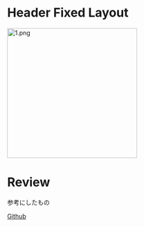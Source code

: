 # Header Fixed Layout

<img width="300" alt="1.png" src="https://user-images.githubusercontent.com/24838521/80559672-513d2a80-8a19-11ea-8574-7c4f95d813db.gif">

# Review

参考にしたもの

[Github](https://github.com/azuma317/TwitterProfileAutoLayout)
